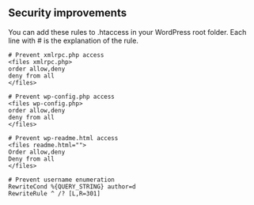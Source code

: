 ## Security improvements
You can add these rules to .htaccess in your WordPress root folder. Each line with # is the explanation of the rule.
```
# Prevent xmlrpc.php access
<files xmlrpc.php>
order allow,deny
deny from all
</files>

# Prevent wp-config.php access
<files wp-config.php>
order allow,deny
deny from all
</files>

# Prevent wp-readme.html access
<files readme.html="">
Order allow,deny
Deny from all
</files>

# Prevent username enumeration
RewriteCond %{QUERY_STRING} author=d
RewriteRule ^ /? [L,R=301]
```